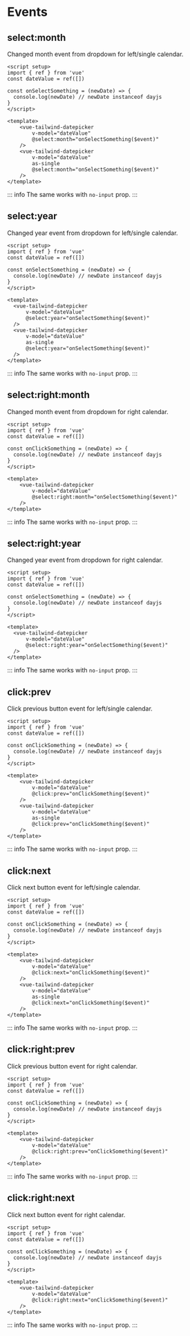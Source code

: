 <script setup>
  import DemoLayout from './DemoLayout.vue'
  import VueTailwindDatePicker from '../src/VueTailwindDatePicker.vue'
  import dayjs from 'dayjs'
  import { ref } from 'vue'

  const dateValue1 = ref([])
  const dateValue2 = ref([])
  const dateValue3 = ref([])
  const dateValue4 = ref([])
  const dateValue5 = ref([])
  const dateValue6 = ref([])
  const dateValue7 = ref([])
  const dateValue8 = ref([])
  const dateValue9 = ref([])
  const dateValue10 = ref([])
  const dateValue11 = ref([])
  const dateValue12 = ref([])

  const onSelectSomething = (newDate, calendar) => {
    console.log('is dayjs instance:', newDate instanceof dayjs)
    console.log('formatted date:', newDate.format('YYYY-MM-DD HH:mm:ss'))
    console.log('calendar:', calendar)
  }

  const onClickSomething = (newDate, calendar) => {
    console.log('is dayjs instance:', newDate instanceof dayjs)
    console.log('formatted date:', newDate.format('YYYY-MM-DD HH:mm:ss'))
    console.log('calendar:', calendar)
  }
</script>

# Events

## select:month

Changed month event from dropdown for left/single calendar.

<DemoLayout>
  <VueTailwindDatePicker
    v-model="dateValue1"
    @select:month="onSelectSomething($event, 'left')"
  />
</DemoLayout>
<DemoLayout>
  <VueTailwindDatePicker
    v-model="dateValue2"
    as-single
    @select:month="onSelectSomething($event, 'single')"
  />
</DemoLayout>

```vue
<script setup>
import { ref } from 'vue'
const dateValue = ref([])

const onSelectSomething = (newDate) => {
  console.log(newDate) // newDate instanceof dayjs
}
</script>

<template>
    <vue-tailwind-datepicker 
        v-model="dateValue"
        @select:month="onSelectSomething($event)"
    />
    <vue-tailwind-datepicker
        v-model="dateValue"
        as-single
        @select:month="onSelectSomething($event)"
    />
</template>
```

::: info
The same works with `no-input` prop.
:::

## select:year

Changed year event from dropdown for left/single calendar.

<DemoLayout>
  <VueTailwindDatePicker
    v-model="dateValue3"
    @select:year="onSelectSomething($event, 'single')"
  />
</DemoLayout>
<DemoLayout>
  <VueTailwindDatePicker
    v-model="dateValue4"
    as-single
    @select:year="onSelectSomething($event, 'single')"
  />
</DemoLayout>

```vue
<script setup>
import { ref } from 'vue'
const dateValue = ref([])

const onSelectSomething = (newDate) => {
  console.log(newDate) // newDate instanceof dayjs
}
</script>

<template>
  <vue-tailwind-datepicker
      v-model="dateValue"
      @select:year="onSelectSomething($event)"
  />
  <vue-tailwind-datepicker
      v-model="dateValue"
      as-single
      @select:year="onSelectSomething($event)"
  />
</template>
```

::: info
The same works with `no-input` prop.
:::

## select:right:month

Changed month event from dropdown for right calendar.

<DemoLayout>
  <VueTailwindDatePicker
    v-model="dateValue5"
    @select:right:month="onSelectSomething($event, 'right')"
  />
</DemoLayout>

```vue
<script setup>
import { ref } from 'vue'
const dateValue = ref([])

const onClickSomething = (newDate) => {
  console.log(newDate) // newDate instanceof dayjs
}
</script>

<template>
    <vue-tailwind-datepicker
        v-model="dateValue"
        @select:right:month="onSelectSomething($event)"
    />
</template>
```

::: info
The same works with `no-input` prop.
:::

## select:right:year

Changed year event from dropdown for right calendar.

<DemoLayout>
  <VueTailwindDatePicker
    v-model="dateValue6"
    @select:right:year="onSelectSomething($event, 'right')"
  />
</DemoLayout>

```vue
<script setup>
import { ref } from 'vue'
const dateValue = ref([])

const onSelectSomething = (newDate) => {
  console.log(newDate) // newDate instanceof dayjs
}
</script>

<template>
  <vue-tailwind-datepicker
      v-model="dateValue"
      @select:right:year="onSelectSomething($event)"
  />
</template>
```

::: info
The same works with `no-input` prop.
:::

## click:prev

Click previous button event for left/single calendar.

<DemoLayout>
  <VueTailwindDatePicker
    v-model="dateValue7"
    @click:prev="onClickSomething($event, 'left')"
  />
</DemoLayout>
<DemoLayout>
  <VueTailwindDatePicker
    v-model="dateValue8"
    as-single
    @click:prev="onClickSomething($event, 'single')"
  />
</DemoLayout>

```vue
<script setup>
import { ref } from 'vue'
const dateValue = ref([])

const onClickSomething = (newDate) => {
  console.log(newDate) // newDate instanceof dayjs
}
</script>

<template>
    <vue-tailwind-datepicker 
        v-model="dateValue"
        @click:prev="onClickSomething($event)"
    />
    <vue-tailwind-datepicker
        v-model="dateValue"
        as-single
        @click:prev="onClickSomething($event)"
    />
</template>
```

::: info
The same works with `no-input` prop.
:::

## click:next

Click next button event for left/single calendar.

<DemoLayout>
  <VueTailwindDatePicker
    v-model="dateValue9"
    @click:next="onClickSomething($event, 'left')"
  />
</DemoLayout>
<DemoLayout>
  <VueTailwindDatePicker
    v-model="dateValue10"
    as-single
    @click:next="onClickSomething($event, 'single')"
  />
</DemoLayout>

```vue
<script setup>
import { ref } from 'vue'
const dateValue = ref([])

const onClickSomething = (newDate) => {
  console.log(newDate) // newDate instanceof dayjs
}
</script>

<template>
    <vue-tailwind-datepicker 
        v-model="dateValue"
        @click:next="onClickSomething($event)"
    />
    <vue-tailwind-datepicker
        v-model="dateValue"
        as-single
        @click:next="onClickSomething($event)"
    />
</template>
```

::: info
The same works with `no-input` prop.
:::

## click:right:prev

Click previous button event for right calendar.

<DemoLayout>
  <VueTailwindDatePicker
    v-model="dateValue11"
    @click:right:prev="onClickSomething($event, 'right')"
  />
</DemoLayout>

```vue
<script setup>
import { ref } from 'vue'
const dateValue = ref([])

const onClickSomething = (newDate) => {
  console.log(newDate) // newDate instanceof dayjs
}
</script>

<template>
    <vue-tailwind-datepicker 
        v-model="dateValue"
        @click:right:prev="onClickSomething($event)"
    />
</template>
```

::: info
The same works with `no-input` prop.
:::

## click:right:next

Click next button event for right calendar.

<DemoLayout>
  <VueTailwindDatePicker
    v-model="dateValue12"
    @click:right:next="onClickSomething($event, 'right')"
  />
</DemoLayout>

```vue
<script setup>
import { ref } from 'vue'
const dateValue = ref([])

const onClickSomething = (newDate) => {
  console.log(newDate) // newDate instanceof dayjs
}
</script>

<template>
    <vue-tailwind-datepicker 
        v-model="dateValue"
        @click:right:next="onClickSomething($event)"
    />
</template>
```

::: info
The same works with `no-input` prop.
:::
